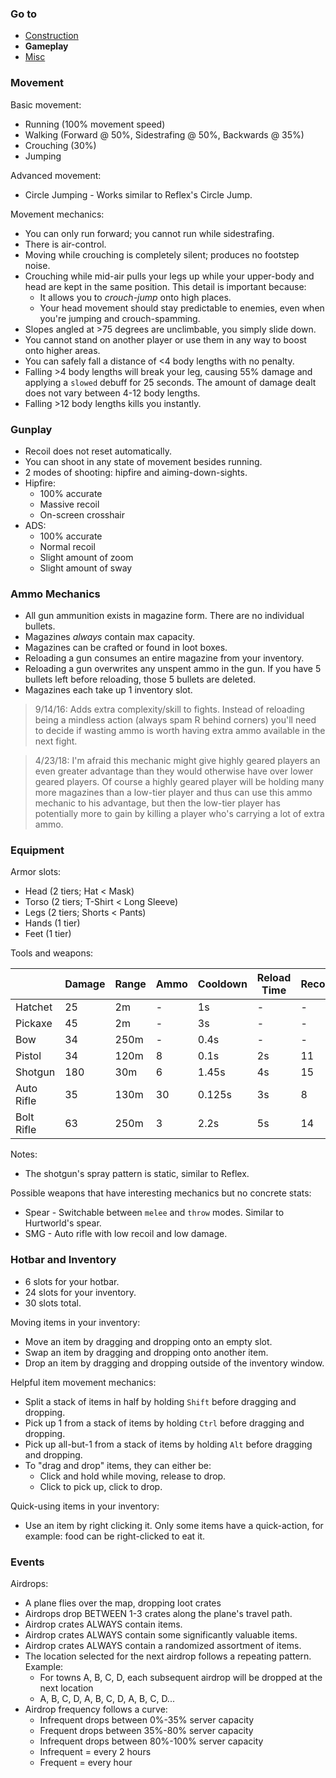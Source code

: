 ### Go to ###
* [Construction](Construction.md)
* **Gameplay**
* [Misc](Misc.md)


### Movement ###
Basic movement:
* Running (100% movement speed)
* Walking (Forward @ 50%, Sidestrafing @ 50%, Backwards @ 35%)
* Crouching (30%)
* Jumping

Advanced movement:
* Circle Jumping - Works similar to Reflex's Circle Jump.

Movement mechanics:
* You can only run forward; you cannot run while sidestrafing.
* There is air-control.
* Moving while crouching is completely silent; produces no footstep noise. 
* Crouching while mid-air pulls your legs up while your upper-body and head are kept in the same position. This detail is important because:
    * It allows you to *crouch-jump* onto high places.
    * Your head movement should stay predictable to enemies, even when you're jumping and crouch-spamming.
* Slopes angled at >75 degrees are unclimbable, you simply slide down.
* You cannot stand on another player or use them in any way to boost onto higher areas.
* You can safely fall a distance of <4 body lengths with no penalty.
* Falling >4 body lengths will break your leg, causing 55% damage and applying a `slowed` debuff for 25 seconds. The amount of damage dealt does not vary between 4-12 body lengths.
* Falling >12 body lengths kills you instantly.


### Gunplay ###
* Recoil does not reset automatically.
* You can shoot in any state of movement besides running.
* 2 modes of shooting: hipfire and aiming-down-sights.
* Hipfire:
    * 100% accurate
    * Massive recoil
    * On-screen crosshair
* ADS:
    * 100% accurate
    * Normal recoil
    * Slight amount of zoom
    * Slight amount of sway


### Ammo Mechanics ###
* All gun ammunition exists in magazine form. There are no individual bullets.
* Magazines *always* contain max capacity.
* Magazines can be crafted or found in loot boxes.
* Reloading a gun consumes an entire magazine from your inventory.
* Reloading a gun overwrites any unspent ammo in the gun. If you have 5 bullets left before reloading, those 5 bullets are deleted.
* Magazines each take up 1 inventory slot.

> 9/14/16: Adds extra complexity/skill to fights. Instead of reloading being a mindless action (always spam R behind corners) you'll need to decide if wasting ammo is worth having extra ammo available in the next fight.

> 4/23/18: I'm afraid this mechanic might give highly geared players an even greater advantage than they would otherwise have over lower geared players. Of course a highly geared player will be holding many more magazines than a low-tier player and thus can use this ammo mechanic to his advantage, but then the low-tier player has potentially more to gain by killing a player who's carrying a lot of extra ammo.


### Equipment ###
Armor slots:
* Head (2 tiers; Hat < Mask)
* Torso (2 tiers; T-Shirt < Long Sleeve)
* Legs (2 tiers; Shorts < Pants)
* Hands (1 tier)
* Feet (1 tier)

Tools and weapons:

|            | Damage | Range | Ammo | Cooldown | Reload Time | Recoil | Mode      | Projectile Speed |
| ---------- | ------ | ----- | ---- | -------- | ----------- | ------ | --------- | ---------------- |
| Hatchet    | 25     | 2m    | -    | 1s       | -           | -      | -         | -                |
| Pickaxe    | 45     | 2m    | -    | 3s       | -           | -      | -         | -                |
| Bow        | 34     | 250m  | -    | 0.4s     | -           | -      | -         | 60m/s            |
| Pistol     | 34     | 120m  | 8    | 0.1s     | 2s          | 11     | Single    | Hitscan          |
| Shotgun    | 180    | 30m   | 6    | 1.45s    | 4s          | 15     | Single    | Hitscan          |
| Auto Rifle | 35     | 130m  | 30   | 0.125s   | 3s          | 8      | Automatic | Hitscan          |
| Bolt Rifle | 63     | 250m  | 3    | 2.2s     | 5s          | 14     | Single    | Hitscan          |

Notes:
* The shotgun's spray pattern is static, similar to Reflex.

Possible weapons that have interesting mechanics but no concrete stats:
* Spear - Switchable between `melee` and `throw` modes. Similar to Hurtworld's spear.
* SMG - Auto rifle with low recoil and low damage.

### Hotbar and Inventory ###
* 6 slots for your hotbar.  
* 24 slots for your inventory.  
* 30 slots total.

Moving items in your inventory:
* Move an item by dragging and dropping onto an empty slot.
* Swap an item by dragging and dropping onto another item.
* Drop an item by dragging and dropping outside of the inventory window.

Helpful item movement mechanics:
* Split a stack of items in half by holding `Shift` before dragging and dropping.
* Pick up 1 from a stack of items by holding `Ctrl` before dragging and dropping.
* Pick up all-but-1 from a stack of items by holding `Alt` before dragging and dropping.
* To "drag and drop" items, they can either be:
    * Click and hold while moving, release to drop.
    * Click to pick up, click to drop.

Quick-using items in your inventory:
* Use an item by right clicking it. Only some items have a quick-action, for example: food can be right-clicked to eat it.


### Events ###
Airdrops:
* A plane flies over the map, dropping loot crates
* Airdrops drop BETWEEN 1-3 crates along the plane's travel path.
* Airdrop crates ALWAYS contain items.
* Airdrop crates ALWAYS contain some significantly valuable items.
* Airdrop crates ALWAYS contain a randomized assortment of items.
* The location selected for the next airdrop follows a repeating pattern. Example:
    * For towns A, B, C, D, each subsequent airdrop will be dropped at the next location
    * A, B, C, D, A, B, C, D, A, B, C, D...
* Airdrop frequency follows a curve:
    * Infrequent drops between 0%-35% server capacity
    * Frequent drops between 35%-80% server capacity
    * Infrequent drops between 80%-100% server capacity
    * Infrequent = every 2 hours
    * Frequent = every hour
